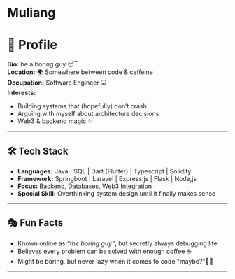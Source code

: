 # Muliang

# 🌌 Profile

**Bio:** be a boring guy 😴  
**Location:** 🌍 Somewhere between code & caffeine  
**Occupation:** Software Engineer 💻  
**Interests:**  
- Building systems that (hopefully) don’t crash  
- Arguing with myself about architecture decisions  
- Web3 & backend magic ✨  

---

## 🛠️ Tech Stack
- **Languages:** Java | SQL | Dart (Flutter) | Typescript | Solidity
- **Framework:** Springboot | Laravel | Express.js | Flask | Node,js 
- **Focus:** Backend, Databases, Web3 Integration  
- **Special Skill:** Overthinking system design until it finally makes sense  

---

## 🎭 Fun Facts
- Known online as *“the boring guy”*, but secretly always debugging life  
- Believes every problem can be solved with enough coffee ☕  
- Might be boring, but never lazy when it comes to code "maybe?"🧑‍💻  

---


